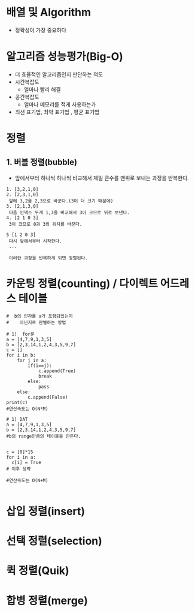 # 배열 및 Algorithm
* 정확성이 가장 중요하다


# 알고리즘 성능평가(Big-O)
* 더 효율적인 알고리즘인지 판단하는 척도
* 시간복잡도
  * 얼마나 빨리 해결
* 공간복잡도
  * 얼마나 메모리를 적게 사용하는가
* 최선 표기법, 최악 표기법 , 평균 표기법


# 정렬
## 1. 버블 정렬(bubble)
* 앞에서부터 하나씩 하나씩 비교해서 제일 큰수를 맨위로 보내는 과정을 반복한다.


```
1. [3,2,1,0]
2. [2,3,1,0]
 앞에 3,2를 2,3으로 바꾼다.(3이 더 크기 때문에)
3. [2,1,3,0]
 다음 인덱스 두개 1,3을 비교해서 3이 크므로 뒤로 보낸다.
4. [2 1 0 3]
 3이 크므로 0과 3의 위치를 바꾼다.

5 [1 2 0 3]
 다시 앞에서부터 시작한다.
 ...

 이러한 과정을 반복하게 되면 정렬된다.

```


# 카운팅 정렬(counting) / 다이렉트 어드레스 테이블

```
#  b의 인자를 a가 포함되있는지
#    아닌지로 판별하는 방법

# 1)  for문
a = [4,7,9,1,3,5]
b = [2,3,14,1,2,4,3,5,9,7]
c = []
for i in b:
    for j in a:
        if(i==j):
            c.append(True)
            break
        else:
            pass
    else:
        c.append(False)
print(c)
#연산속도는 O(N*M)

```

```
# 1) DAT
a = [4,7,9,1,3,5]
b = [2,3,14,1,2,4,3,5,9,7]
#b의 range만큼의 테이블을 만든다.


c = [0]*15
for i in a:
  c[i] = True
# 이후 생략

#연산속도는 O(N+M)


```





# 삽입 정렬(insert)

# 선택 정렬(selection)

# 퀵 정렬(Quik)

# 합병 정렬(merge)
